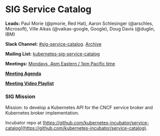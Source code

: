 # SIG Service Catalog

**Leads:** Paul Morie (@pmorie, Red Hat), Aaron Schlesinger (@arschles, Microsoft), Ville Aikas (@vaikas-google, Google), Doug Davis (@duglin, IBM)

**Slack Channel:** [#sig-service-catalog](https://kubernetes.slack.com/messages/sig-service-catalog/).  [Archive](http://kubernetes.slackarchive.io/sig-service-catalog/)

**Mailing List:** [kubernetes-sig-service-catalog](https://groups.google.com/forum/#!forum/kubernetes-sig-service-catalog)

**Meetings:** [Mondays, 4pm Eastern / 1pm Pacific time](https://zoom.us/j/7201225346)

[**Meeting Agenda**](http://goo.gl/A0m24V)

[**Meeting Video Playlist**](https://goo.gl/ZmLNX9)

### SIG Mission

Mission: to develop a Kubernetes API for the CNCF service broker and Kubernetes broker implementation.

Incubator repo at [https://github.com/kubernetes-incubator/service-catalog](https://github.com/kubernetes-incubator/service-catalog).